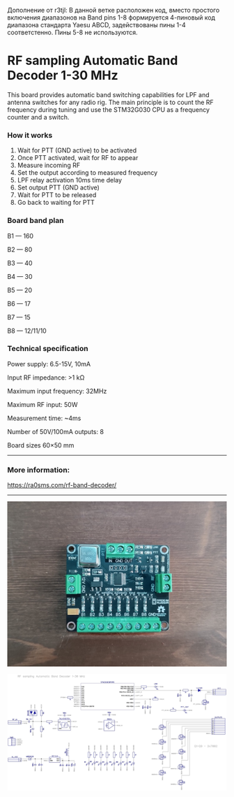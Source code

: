 Дополнение от r3tjl:
В данной ветке расположен код, вместо простого включения диапазонов на Band pins 1-8
формируется 4-пиновый код диапазона стандарта Yaesu ABCD, задействованы пины 1-4 соответстенно. Пины 5-8 не используются.

# RF sampling Automatic Band Decoder 1-30 MHz

This board provides automatic band switching capabilities for LPF and antenna switches for any radio rig. The main principle is to count the RF frequency during tuning and use the STM32G030 CPU as a frequency counter and a switch.

### How it works

1. Wait for PTT (GND active) to be activated
2. Once PTT activated, wait for RF to appear
3. Measure incoming RF
4. Set the output according to measured frequency
5. LPF relay activation 10ms time delay
6. Set output PTT (GND active)
7. Wait for PTT to be released
8. Go back to waiting for PTT

### Board band plan 

B1 — 160

B2 — 80

B3 — 40

B4 — 30

B5 — 20

B6 — 17

B7 — 15

B8 — 12/11/10

### Technical specification

Power supply: 6.5-15V, 10mA

Input RF impedance: >1 kΩ

Maximum input frequency: 32MHz

Maximum RF input: 50W

Measurement time: ~4ms

Number of 50V/100mA outputs: 8

Board sizes 60×50 mm



------

### More information:

https://ra0sms.com/rf-band-decoder/

------

![](pics/pcb.jpg)

![](DipTrace/rf_band_decoder_sch.jpg)
